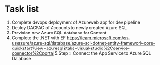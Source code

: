 # Task list

1. Complete devops deployment of Azureweb app for dev pipeline
2. Deploy DACPAC of Accounts to newly created Azure SQL
3. Provision new Azure SQL database for Content
4. Complete the .NET with EF
https://learn.microsoft.com/en-us/azure/azure-sql/database/azure-sql-dotnet-entity-framework-core-quickstart?view=azuresql&tabs=visual-studio%2Cservice-connector%2Cportal
5.Step > Connect the App Service to Azure SQL Database
